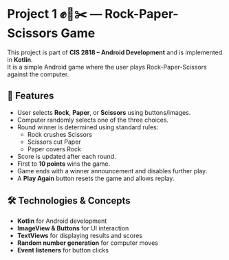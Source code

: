 # Project 1 ✊📄✂️ — Rock-Paper-Scissors Game  

This project is part of **CIS 2818 – Android Development** and is implemented in **Kotlin**.  
It is a simple Android game where the user plays Rock-Paper-Scissors against the computer.  

## 📌 Features  
- User selects **Rock**, **Paper**, or **Scissors** using buttons/images.  
- Computer randomly selects one of the three choices.  
- Round winner is determined using standard rules:  
  - Rock crushes Scissors  
  - Scissors cut Paper  
  - Paper covers Rock  
- Score is updated after each round.  
- First to **10 points** wins the game.  
- Game ends with a winner announcement and disables further play.  
- A **Play Again** button resets the game and allows replay.  


## 🛠️ Technologies & Concepts  
- **Kotlin** for Android development  
- **ImageView & Buttons** for UI interaction  
- **TextViews** for displaying results and scores  
- **Random number generation** for computer moves  
- **Event listeners** for button clicks  

